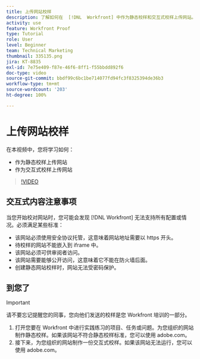 ```yaml
---
title: 上传网站校样
description: 了解如何在  [!DNL  Workfront] 中作为静态校样和交互式校样上传网站。
activity: use
feature: Workfront Proof
type: Tutorial
role: User
level: Beginner
team: Technical Marketing
thumbnail: 335135.png
jira: KT-8835
exl-id: 7e75e409-f87e-46f6-8ff1-f55bbdd892f6
doc-type: video
source-git-commit: bbdf99c6bc1be714077fd94fc3f8325394de36b3
workflow-type: tm+mt
source-wordcount: '203'
ht-degree: 100%

---
```


# 上传网站校样

在本视频中，您将学习如何：

* 作为静态校样上传网站
* 作为交互式校样上传网站

>[!VIDEO](https://video.tv.adobe.com/v/335135/?quality=12&learn=on&enablevpops=1)


## 交互式内容注意事项

当您开始校对网站时，您可能会发现 [!DNL Workfront] 无法支持所有配置或情况。必须满足某些标准：

* 该网站必须使用安全协议托管，这意味着网站地址需要以 https 开头。
* 待校样的网站不能嵌入到 iframe 中。
* 该网站必须可供审阅者访问。
* 该网站需要能够公开访问，这意味着它不能在防火墙后面。
* 创建静态网站校样时，网站无法受密码保护。

## 到您了

>[!IMPORTANT]
>
>请不要忘记提醒您的同事，您向他们发送的校样是您 Workfront 培训的一部分。

1. 打开您要在 Workfront 中进行实践练习的项目、任务或问题。为您组织的网站制作静态校样。如果该网站不符合静态校样标准，您可以使用 adobe.com。
1. 接下来，为您组织的网站制作一份交互式校样。如果该网站无法运行，您可以使用 adobe.com。

<!-- 
Learn more about these considerations in the articles Generate a static proof for a website or other web content and Generate an interactive proof for a website or other web content. 
-->

<!--
### Learn more
[!DNL Workfront] also supports interactive proofing of files generated from a ZIP file. Learn how to prepare the ZIP file for uploading in the article Interactive content proofs.

* Generate a static proof for a website or other web content
* Generate an interactive proof for a website or other web content
* Generate a proof for interactive content in a ZIP file
* Understand the desktop proofing viewer
* Install the desktop proofing viewer
-->
